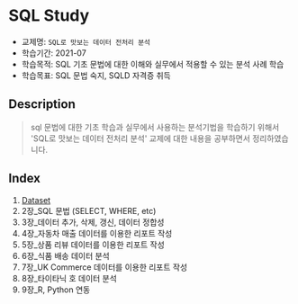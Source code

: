 # SQL Study
- 교제명: `SQL로 맛보는 데이터 전처리 분석`
- 학습기간: 2021-07
- 학습목적: SQL 기초 문법에 대한 이해와 실무에서 적용할 수 있는 분석 사례 학습
- 학습목표: SQL 문법 숙지, SQLD 자격증 취득



## Description

> sql 문법에 대한 기초 학습과 실무에서 사용하는 분석기법을 학습하기 위해서 'SQL로 맛보는 데이터 전처리 분석' 교제에 대한 내용을 공부하면서 정리하였습니다.



## Index

1. [Dataset](https://github.com/kdragonkorea/sql_analysis_study/tree/main/00_dataset)
2. 2장_SQL 문법 (SELECT, WHERE, etc)
3. 3장_데이터 추가, 삭제, 갱신, 데이터 정합성
4. 4장_자동차 매출 데이터를 이용한 리포트 작성
5. 5장_상품 리뷰 데이터를 이용한 리포트 작성
6. 6장_식품 배송 데이터 분석
7. 7장_UK Commerce 데이터를 이용한 리포트 작성
8. 8장_타이타닉 호 데이터 분석
9. 9장_R, Python 연동



